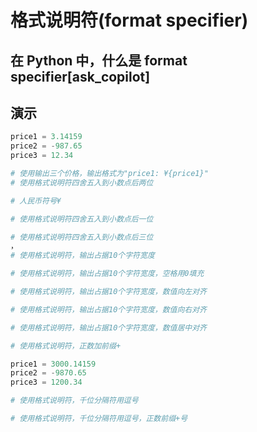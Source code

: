 # 格式说明符(format specifier)

## 在 Python 中，什么是 format specifier[ask_copilot]

## 演示

```py
price1 = 3.14159
price2 = -987.65
price3 = 12.34

# 使用输出三个价格，输出格式为"price1: ¥{price1}"
# 使用格式说明符四舍五入到小数点后两位

# 人民币符号¥

# 使用格式说明符四舍五入到小数点后一位

# 使用格式说明符四舍五入到小数点后三位
，
# 使用格式说明符，输出占据10个字符宽度

# 使用格式说明符，输出占据10个字符宽度，空格用0填充

# 使用格式说明符，输出占据10个字符宽度，数值向左对齐

# 使用格式说明符，输出占据10个字符宽度，数值向右对齐

# 使用格式说明符，输出占据10个字符宽度，数值居中对齐

# 使用格式说明符，正数加前缀+

price1 = 3000.14159
price2 = -9870.65
price3 = 1200.34

# 使用格式说明符，千位分隔符用逗号

# 使用格式说明符，千位分隔符用逗号，正数前缀+号

```
